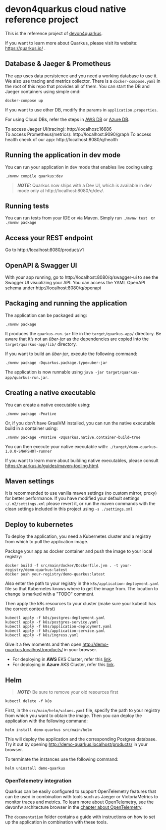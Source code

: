 # devon4quarkus cloud native reference project

This is the reference project of [devon4quarkus](https://github.com/devonfw/devon4quarkus).

If you want to learn more about Quarkus, please visit its website: https://quarkus.io/ .

## Database & Jaeger & Prometheus

The app uses data persistence and you need a working database to use it. We also use tracing and metrics collector.
There is a `docker-compose.yaml` in the root of this repo that provides all of them.
You can start the DB and Jaeger containers using simple cmd:
```
docker-compose up
```
If you want to use other DB, modify the params in `application.properties`. 

For using Cloud DBs, refer the steps in [AWS DB](https://github.com/devonfw-sample/devon4quarkus-reference/blob/master/documentation/aws-db-steps.adoc) or [Azure DB](https://github.com/devonfw-sample/devon4quarkus-reference/blob/master/documentation/azure-db-steps.adoc).

To access Jaeger UI(tracing): http://localhost:16686  
To access Prometheus(metrics): http://localhost:9090/graph
To access health check of our app: http://localhost:8080/q/health

## Running the application in dev mode

You can run your application in dev mode that enables live coding using:
```shell script
./mvnw compile quarkus:dev
```

> **_NOTE:_**  Quarkus now ships with a Dev UI, which is available in dev mode only at http://localhost:8080/q/dev/.

## Running tests

You can run tests from your IDE or via Maven. Simply run `./mvnw test ` or `./mvnw package`

## Access your REST endpoint

Go to http://localhost:8080/product/v1


## OpenAPI & Swagger UI

With your app running, go to http://localhost:8080/q/swagger-ui to see the Swagger UI visualizing your API. You can access the YAML OpenAPI schema under http://localhost:8080/q/openapi

## Packaging and running the application

The application can be packaged using:
```shell script
./mvnw package
```
It produces the `quarkus-run.jar` file in the `target/quarkus-app/` directory.
Be aware that it’s not an _über-jar_ as the dependencies are copied into the `target/quarkus-app/lib/` directory.

If you want to build an _über-jar_, execute the following command:
```shell script
./mvnw package -Dquarkus.package.type=uber-jar
```

The application is now runnable using `java -jar target/quarkus-app/quarkus-run.jar`.

## Creating a native executable

You can create a native executable using: 
```shell script
./mvnw package -Pnative
```

Or, if you don't have GraalVM installed, you can run the native executable build in a container using: 
```shell script
./mvnw package -Pnative -Dquarkus.native.container-build=true
```

You can then execute your native executable with: `./target/demo-quarkus-1.0.0-SNAPSHOT-runner`

If you want to learn more about building native executables, please consult https://quarkus.io/guides/maven-tooling.html.

## Maven settings

It is recommended to use vanilla maven settings (no custom mirror, proxy) for better performance. If you have modified your default settings `~/.m2/settings.xml` please revert it, or run the maven commands with the clean settings included in this project using  `-s ./settings.xml`

## Deploy to kubernetes

To deploy the application, you need a Kubernetes cluster and a registry from which to pull the application image.

Package your app as docker container and push the image to your local registry:

```shell
docker build -f src/main/docker/Dockerfile.jvm . -t your-registry/demo-quarkus:latest
docker push your-registry/demo-quarkus:latest
```

Also enter the path to your registry in the `k8s/application-deployment.yaml` file so that Kubernetes knows where to get the image from. The location to change is marked with a "TODO" comment.

Then apply the k8s resources to your cluster (make sure your kubectl has the correct context first)

```shell
kubectl apply -f k8s/postgres-deployment.yaml
kubectl apply -f k8s/postgres-service.yaml
kubectl apply -f k8s/application-deployment.yaml
kubectl apply -f k8s/application-service.yaml
kubectl apply -f k8s/ingress.yaml
```

Give it a few moments and then open http://demo-quarkus.localhost/products/ in your browser.

- For deploying in **AWS** EKS Cluster, refer this [link](https://github.com/devonfw-sample/devon4quarkus-reference/blob/master/documentation/aws-k8s-steps.adoc).
- For deploying in **Azure** AKS Cluster, refer this [link](https://github.com/devonfw-sample/devon4quarkus-reference/blob/master/documentation/azure-k8s-steps.adoc).

## Helm

> **_NOTE:_**  Be sure to remove your old resources first
```shell
kubectl delete -f k8s
```

First, in the `src/main/helm/values.yaml` file, specify the path to your registry from which you want to obtain the image.
Then you can deploy the application with the following command:

```shell
helm install demo-quarkus src/main/helm
```

This will deploy the application and the corresponding Postgres database.
Try it out by opening http://demo-quarkus.localhost/products/ in your browser.

To terminate the instances use the following command:
```shell
helm uninstall demo-quarkus
```

### OpenTelemetry integration

Quarkus can be easily configured to support OpenTelemetry features that can be used in combination with tools such as Jaeger or VictoriaMetrics to monitor traces and metrics.
To learn more about OpenTelemetry, see the devonfw architecture browser in the [chapter about OpenTelemetry](https://devonfw.com/website/pages/architectures/solutions/monitoring_openTelemetry/).

The `documentation` folder contains a guide with instructions on how to set up the application in combination with these tools.
